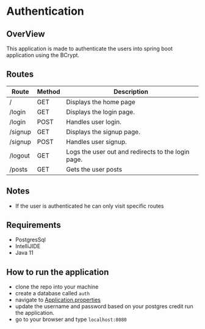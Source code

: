 # Authentication 

## OverView
This application is made to authenticate the users into spring boot 
application using the BCrypt.

## Routes

| Route   | Method | Description                                        |
|---------|--------|----------------------------------------------------|
| /       | GET    | Displays the home page                             |
| /login  | GET    | Displays the login page.                           |
| /login  | POST   | Handles user login.                                |
| /signup | GET    | Displays the signup page.                          |
| /signup | POST   | Handles user signup.                               |
| /logout | GET    | Logs the user out and redirects to the login page. |
| /posts  | GET    | Gets the user posts                                |

## Notes

- If the user is authenticated he can only visit specific routes

## Requirements

- PostgresSql
- IntelliJIDE
- Java 11

## How to run the application

- clone the repo into your machine
- create a database called `auth`
- navigate to [Application.properties](./src/main/resources/application.properties)
- update the username and password based on your postgres credit
  run the application.
- go to your browser and type `localhost:8080`
